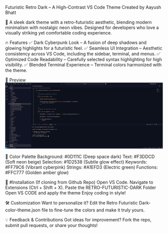 Futuristic Retro Dark – A High-Contrast VS Code Theme
Created by Aayush Bhatt

🚀 A sleek dark theme with a retro-futuristic aesthetic, blending modern minimalism with nostalgic neon vibes. Designed for developers who love a visually striking yet comfortable coding experience.

🔥 Features
✅ Dark Cyberpunk Look – A fusion of deep shadows and glowing highlights for a futuristic feel.
✅ Seamless UI Integration – Aesthetic consistency across VS Code, including the sidebar, terminal, and menus.
✅ Optimized Code Readability – Carefully selected syntax highlighting for high visibility.
✅ Blended Terminal Experience – Terminal colors harmonized with the theme.

📸 Preview
![Retro Futuristic Dark Theme](theme-screenshot.png)

🎨 Color Palette
Background: #0D111C (Deep space dark)
Text: #F3DDCD (Soft neon beige)
Selection: #1D2538 (Subtle glow effect)
Keywords: #FF79C6 (Vibrant cyberpink)
Strings: #A1EFD3 (Electric green)
Functions: #FFC777 (Golden amber glow)

🚀 #Installation (If cloning from Github Repo)
Open VS Code.
Navigate to Extensions (Ctrl + Shift + X).
Paste the RETRO-FUTURISTIC-DARK Folder
Open VS CODE and apply the theme 
Enjoy coding in style!

🛠 Customization
Want to personalize it? Edit the Retro Futuristic Dark-color-theme.json file to fine-tune the colors and make it truly yours.


💡 Feedback & Contributions
Got ideas for improvement? Fork the repo, submit pull requests, or share your thoughts!
